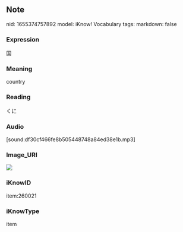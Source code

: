 ## Note
nid: 1655374757892
model: iKnow! Vocabulary
tags: 
markdown: false

### Expression
国

### Meaning
country

### Reading
くに

### Audio
[sound:df30cf466fe8b505448748a84ed38e1b.mp3]

### Image_URI
<img src="ddb1a2c802c7f1e4b6588e39adfb27e0.jpg">

### iKnowID
item:260021

### iKnowType
item
